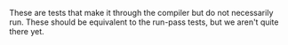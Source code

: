 These are tests that make it through the compiler but do not necessarily
run. These should be equivalent to the run-pass tests, but we aren't quite there
yet.
